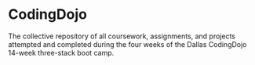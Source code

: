 # CodingDojo
The collective repository of all coursework, assignments, and projects attempted and completed during the four weeks of the Dallas CodingDojo 14-week three-stack boot camp.
